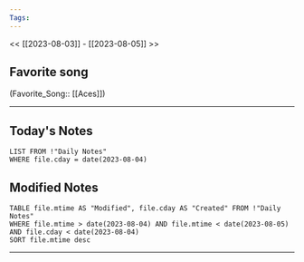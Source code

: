 ```yaml
---
Tags:
---
```

<< [[2023-08-03]] - [[2023-08-05]] >>
## Favorite song
(Favorite_Song:: [[Aces]])

___
## Today's Notes
```dataview
LIST FROM !"Daily Notes"
WHERE file.cday = date(2023-08-04)
```
## Modified Notes
```dataview
TABLE file.mtime AS "Modified", file.cday AS "Created" FROM !"Daily Notes" 
WHERE file.mtime > date(2023-08-04) AND file.mtime < date(2023-08-05) AND file.cday < date(2023-08-04)
SORT file.mtime desc
```
___
